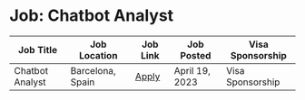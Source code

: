 # Job: Chatbot Analyst

| Job Title | Job Location | Job Link | Job Posted | Visa Sponsorship |
| --- | --- | --- | --- | --- |
| Chatbot Analyst | Barcelona, Spain | [Apply](https://n26.com/en/careers/positions/4997180) | April 19, 2023 | Visa Sponsorship |
